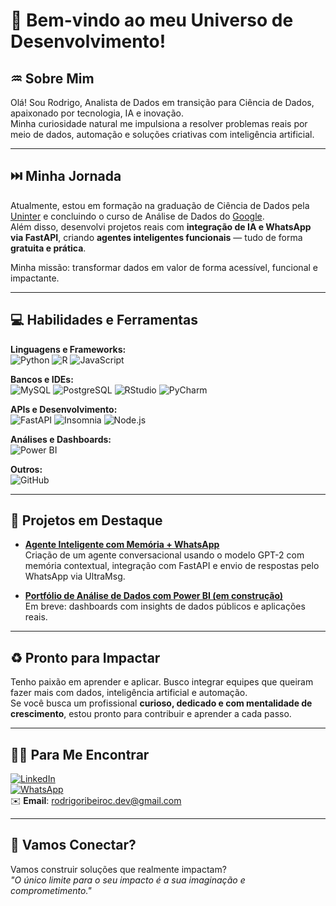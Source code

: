 # 👋 Bem-vindo ao meu Universo de Desenvolvimento!

## ♒ Sobre Mim  
Olá! Sou Rodrigo, Analista de Dados em transição para Ciência de Dados, apaixonado por tecnologia, IA e inovação.  
Minha curiosidade natural me impulsiona a resolver problemas reais por meio de dados, automação e soluções criativas com inteligência artificial.

---

## ⏭️ Minha Jornada  
Atualmente, estou em formação na graduação de Ciência de Dados pela [Uninter](https://www.uninter.com/graduacao-ead/ciencia-de-dados-2/) e concluindo o curso de Análise de Dados do [Google](https://www.coursera.org/professional-certificates/google-data-analytics).  
Além disso, desenvolvi projetos reais com **integração de IA e WhatsApp via FastAPI**, criando **agentes inteligentes funcionais** — tudo de forma **gratuita e prática**.

Minha missão: transformar dados em valor de forma acessível, funcional e impactante.

---

## 💻 Habilidades e Ferramentas

**Linguagens e Frameworks:**  
![Python](https://img.shields.io/badge/Python-3776AB?style=for-the-badge&logo=python&logoColor=white)
![R](https://img.shields.io/badge/R-276DC3?style=for-the-badge&logo=r&logoColor=white)
![JavaScript](https://img.shields.io/badge/JavaScript-F7DF1E?style=for-the-badge&logo=javascript&logoColor=black)

**Bancos e IDEs:**  
![MySQL](https://img.shields.io/badge/MySQL-005C84?style=for-the-badge&logo=mysql&logoColor=white)
![PostgreSQL](https://img.shields.io/badge/PostgreSQL-316192?style=for-the-badge&logo=postgresql&logoColor=white)
![RStudio](https://img.shields.io/badge/RStudio-75AADB?style=for-the-badge&logo=rstudio&logoColor=white)
![PyCharm](https://img.shields.io/badge/PyCharm-000000?style=for-the-badge&logo=pycharm&logoColor=white)

**APIs e Desenvolvimento:**  
![FastAPI](https://img.shields.io/badge/FastAPI-005571?style=for-the-badge&logo=fastapi)
![Insomnia](https://img.shields.io/badge/Insomnia-5849BE?style=for-the-badge&logo=insomnia&logoColor=white)
![Node.js](https://img.shields.io/badge/Node.js-339933?style=for-the-badge&logo=nodedotjs&logoColor=white)

**Análises e Dashboards:**  
![Power BI](https://img.shields.io/badge/PowerBI-F2C811?style=for-the-badge&logo=powerbi&logoColor=black)

**Outros:**  
![GitHub](https://img.shields.io/badge/GitHub-181717?style=for-the-badge&logo=github)

---

## 🧠 Projetos em Destaque

- **[Agente Inteligente com Memória + WhatsApp](https://github.com/Rodrigo-RRC/agente-inteligente-whatsapp)**  
  Criação de um agente conversacional usando o modelo GPT-2 com memória contextual, integração com FastAPI e envio de respostas pelo WhatsApp via UltraMsg.

- **[Portfólio de Análise de Dados com Power BI (em construção)](#)**  
  Em breve: dashboards com insights de dados públicos e aplicações reais.

---

## ♻️ Pronto para Impactar  
Tenho paixão em aprender e aplicar. Busco integrar equipes que queiram fazer mais com dados, inteligência artificial e automação.  
Se você busca um profissional **curioso, dedicado e com mentalidade de crescimento**, estou pronto para contribuir e aprender a cada passo.

---

## 🧑‍💻 Para Me Encontrar  
[![LinkedIn](https://img.shields.io/badge/LinkedIn-0077B5?style=for-the-badge&logo=linkedin)](https://www.linkedin.com/in/rodrigo-ribeiro-datascience)  
[![WhatsApp](https://img.shields.io/badge/WhatsApp-25D366?style=for-the-badge&logo=whatsapp&logoColor=white)](https://wa.me/5547991820339)  
✉️ **Email**: rodrigoribeiroc.dev@gmail.com

---

## 🌟 Vamos Conectar?  
Vamos construir soluções que realmente impactam?  
_"O único limite para o seu impacto é a sua imaginação e comprometimento."_